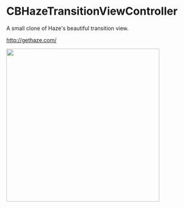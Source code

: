 CBHazeTransitionViewController
==============================
A small clone of Haze's beautiful transition view. 

http://gethaze.com/

<img width=400 src="https://s3.amazonaws.com/suyu.test/CBHazeTransitionViewController.gif"/>
